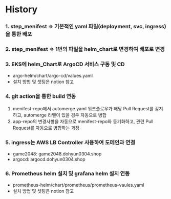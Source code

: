 # History
### 1. step_menifest => 기본적인 yaml 파일(deployment, svc, ingress) 을 통한 배포

### 2. step_menifest => 1번의 파일을 helm_chart로 변경하여 배포로 변경

### 3. EKS에 helm_Chart로 ArgoCD 서비스 구동 및 CD
- argo-helm/chart/argo-cd/values.yaml
- 설치 방법 및 셋팅은 notion 참고

### 4. git action을 통한 build 연동
  1. menifest-repo에서 automerge.yaml 워크플로우가 해당 Pull Request를 감지하고, automerge 라벨이 있을 경우 자동으로 병합
  2. app-repo의 변경사항을 자동으로 menifest-repo와 동기화하고, 관련 Pull Request를 자동으로 병합하는 과정
     
### 5. ingress는 AWS LB Controller 사용하여 도메인과 연결
- game2048: game2048.dohyun0304.shop
- argocd: argocd.dohyun0304.shop

### 6. Prometheus helm 설치 및 grafana helm 설치 연동
- prometheus-helm/chart/prometheus/prometheus-vaules.yaml
- 설치 방법 및 셋팅은 notion 참고
